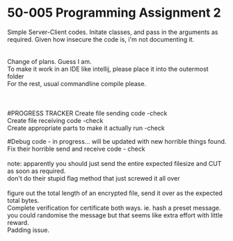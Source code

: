 # 50-005 Programming Assignment 2
Simple Server-Client codes.
Initate classes, and pass in the arguments as required. Given how insecure the code is, i'm not documenting it.<br>
<br><br>
Change of plans. Guess I am. <br>
To make it work in an IDE like intellij, please place it into the outermost folder<br>
For the rest, usual commandline compile please.<br>
<br><br><br>
#PROGRESS TRACKER
Create file sending code -check <br>
Create file receiving code -check <br>
Create appropriate parts to make it actually run -check <br>

#Debug code - in progress... will be updated with new horrible things found.
Fix their horrible send and receive code - check<br>
<br>note: apparently you should just send the entire expected filesize and CUT as soon as required.<br>
don't do their stupid flag method that just screwed it all over<br>
<br>figure out the total length of an encrypted file, send it over as the expected total bytes.<br>
Complete verification for certificate both ways. ie. hash a preset message. you could randomise the message but that seems like extra effort with little reward.<br>
Padding issue.<br>